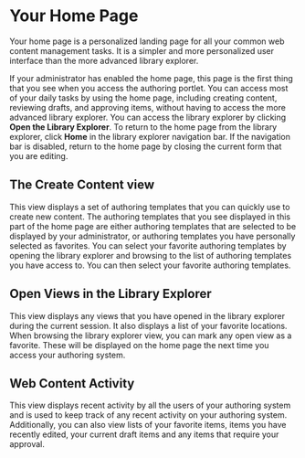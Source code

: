 # Your Home Page


Your home page is a personalized landing page for all your common web content management tasks. It is a simpler and more personalized user interface than the more advanced library explorer.

If your administrator has enabled the home page, this page is the first thing that you see when you access the authoring portlet. You can access most of your daily tasks by using the home page, including creating content, reviewing drafts, and approving items, without having to access the more advanced library explorer. You can access the library explorer by clicking **Open the Library Explorer**. To return to the home page from the library explorer, click **Home** in the library explorer navigation bar. If the navigation bar is disabled, return to the home page by closing the current form that you are editing.

## The Create Content view

This view displays a set of authoring templates that you can quickly use to create new content. The authoring templates that you see displayed in this part of the home page are either authoring templates that are selected to be displayed by your administrator, or authoring templates you have personally selected as favorites. You can select your favorite authoring templates by opening the library explorer and browsing to the list of authoring templates you have access to. You can then select your favorite authoring templates.

## Open Views in the Library Explorer

This view displays any views that you have opened in the library explorer during the current session. It also displays a list of your favorite locations. When browsing the library explorer view, you can mark any open view as a favorite. These will be displayed on the home page the next time you access your authoring system.

## Web Content Activity

This view displays recent activity by all the users of your authoring system and is used to keep track of any recent activity on your authoring system. Additionally, you can also view lists of your favorite items, items you have recently edited, your current draft items and any items that require your approval.

